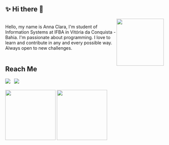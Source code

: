 ## ✨ Hi there 👋 

<img align="right" width="150" src="https://media.giphy.com/media/H1f1T0tKK4jEfNt6MG/giphy.gif">

<br>

<div>
  Hello, my name is Anna Clara, I'm student of Information Systems at IFBA in Vitória da Conquista - Bahia. I'm passionate about programming. I love to learn and contribute in any and every possible way. Always open to new challenges.
</div>

<br>

## Reach Me

<div>
  <a href="https://www.linkedin.com/in/annaclaraf" target="_blank"><img src="https://img.shields.io/badge/Linkedin-blue?style=for-the-badge&logo=Linkedin&logoColor=white"></a> &nbsp;
  <a href = "mailto:anisferraz@gmail.com" target="_blank"><img src="https://img.shields.io/badge/-Gmail-red?style=for-the-badge&logo=Gmail&logoColor=white"></a>

</div>

<br>

<div>
  <img height="160em" src="https://github-readme-stats.vercel.app/api?username=annaclaraf&show_icons=true&theme=nord&include_all_commits=true&count_private=true&hide=contribs">
  <img height="160em" src="https://github-readme-stats.vercel.app/api/top-langs/?username=annaclaraf&layout=compact&theme=nord&langs_count=6">
</div>

